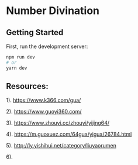 # Number Divination

## Getting Started

First, run the development server:

```bash
npm run dev
# or
yarn dev
```

## Resources:

1). https://www.k366.com/gua/

2). https://www.guoyi360.com/

3). https://www.zhouyi.cc/zhouyi/yijing64/

4). https://m.guoxuez.com/64gua/yigua/26784.html

5). http://ly.yishihui.net/category/liuyaorumen

6).

<!-- ### Ideas
1). add 384 yao ci into object
2). add related url link into object
3). add related videos into object
4). add gua xiang meaning link into object
5). add reference resources links t=into object
 -->
